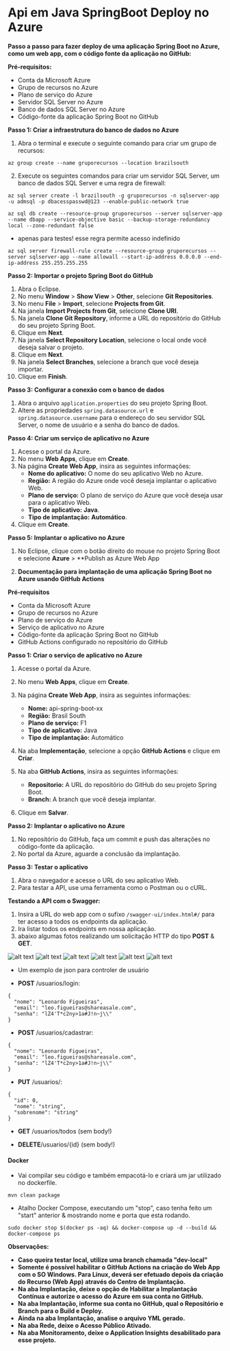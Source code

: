 # Api em Java SpringBoot Deploy no Azure

**Passo a passo para fazer deploy de uma aplicação Spring Boot no Azure, como um web app, com o código fonte da aplicação no GitHub:**

**Pré-requisitos:**

* Conta da Microsoft Azure
* Grupo de recursos no Azure
* Plano de serviço do Azure
* Servidor SQL Server no Azure
* Banco de dados SQL Server no Azure
* Código-fonte da aplicação Spring Boot no GitHub

**Passo 1: Criar a infraestrutura do banco de dados no Azure**

1. Abra o terminal e execute o seguinte comando para criar um grupo de recursos:

```
az group create --name gruporecursos --location brazilsouth
```

2. Execute os seguintes comandos para criar um servidor SQL Server, um banco de dados SQL Server e uma regra de firewall:

```
az sql server create -l brazilsouth -g gruporecursos -n sqlserver-app -u admsql -p dbacesspasswd@123 --enable-public-network true
```

```
az sql db create --resource-group gruporecursos --server sqlserver-app --name dbapp --service-objective basic --backup-storage-redundancy local --zone-redundant false
```
- apenas para testes! esse regra permite acesso indefinido 

```
az sql server firewall-rule create --resource-group gruporecursos --server sqlserver-app --name allowall --start-ip-address 0.0.0.0 --end-ip-address 255.255.255.255 
```


**Passo 2: Importar o projeto Spring Boot do GitHub**

1. Abra o Eclipse.
2. No menu **Window** > **Show View** > **Other**, selecione **Git Repositories**.
3. No menu **File** > **Import**, selecione **Projects from Git**.
4. Na janela **Import Projects from Git**, selecione **Clone URI**.
5. Na janela **Clone Git Repository**, informe a URL do repositório do GitHub do seu projeto Spring Boot.
6. Clique em **Next**.
7. Na janela **Select Repository Location**, selecione o local onde você deseja salvar o projeto.
8. Clique em **Next**.
9. Na janela **Select Branches**, selecione a branch que você deseja importar.
10. Clique em **Finish**.

**Passo 3: Configurar a conexão com o banco de dados**

1. Abra o arquivo `application.properties` do seu projeto Spring Boot.
2. Altere as propriedades `spring.datasource.url` e `spring.datasource.username` para o endereço do seu servidor SQL Server, o nome de usuário e a senha do banco de dados.

**Passo 4: Criar um serviço de aplicativo no Azure**

1. Acesse o portal da Azure.
2. No menu **Web Apps**, clique em **Create**.
3. Na página **Create Web App**, insira as seguintes informações:
    * **Nome do aplicativo:** O nome do seu aplicativo Web no Azure.
    * **Região:** A região do Azure onde você deseja implantar o aplicativo Web.
    * **Plano de serviço:** O plano de serviço do Azure que você deseja usar para o aplicativo Web.
    * **Tipo de aplicativo:** **Java**.
    * **Tipo de implantação:** **Automático**.
4. Clique em **Create**.

**Passo 5: Implantar o aplicativo no Azure**

1. No Eclipse, clique com o botão direito do mouse no projeto Spring Boot e selecione **Azure** > **Publish as Azure Web App

2. **Documentação para implantação de uma aplicação Spring Boot no Azure usando GitHub Actions**

**Pré-requisitos**

* Conta da Microsoft Azure
* Grupo de recursos no Azure
* Plano de serviço do Azure
* Serviço de aplicativo no Azure
* Código-fonte da aplicação Spring Boot no GitHub
* GitHub Actions configurado no repositório do GitHub

**Passo 1: Criar o serviço de aplicativo no Azure**

1. Acesse o portal da Azure.
2. No menu **Web Apps**, clique em **Create**.
3. Na página **Create Web App**, insira as seguintes informações:
    * **Nome:** api-spring-boot-xx
    * **Região:** Brasil South
    * **Plano de serviço:** F1
    * **Tipo de aplicativo:** Java
    * **Tipo de implantação:** Automático

4. Na aba **Implementação**, selecione a opção **GitHub Actions** e clique em **Criar**.
5. Na aba **GitHub Actions**, insira as seguintes informações:
    * **Repositorio:** A URL do repositório do GitHub do seu projeto Spring Boot.
    * **Branch:** A branch que você deseja implantar.
6. Clique em **Salvar**.

**Passo 2: Implantar o aplicativo no Azure**

1. No repositório do GitHub, faça um commit e push das alterações no código-fonte da aplicação.
2. No portal da Azure, aguarde a conclusão da implantação.

**Passo 3: Testar o aplicativo**

1. Abra o navegador e acesse o URL do seu aplicativo Web.
2. Para testar a API, use uma ferramenta como o Postman ou o cURL.

**Testando a API com o Swagger:**

1. Insira a URL do web app com o sufixo `/swagger-ui/index.html#/` para ter acesso a todos os endpoints da aplicação.
2. Ira listar todos os endpoints em nossa aplicação.
3. abaixo algumas fotos realizando um solicitação HTTP do tipo **POST** & **GET**.

![alt text](./imgs/post1.png)
![alt text](./imgs/post2.png)
![alt text](./imgs/post3.png)
![alt text](./imgs/post4.png)
![alt text](./imgs/post5.png)
![alt text](./imgs/post6.png)

- Um exemplo de json para controler de usuário

- **POST** /usuarios/login:
```
{
  "nome": "Leonardo Figueiras",
  "email": "leo.figueiras@shareasale.com",
  "senha": "lZ4'T*c2ny>1a#J!n~j\\"
}
```

- **POST** /usuarios/cadastrar:
```
{
  "nome": "Leonardo Figueiras",
  "email": "leo.figueiras@shareasale.com",
  "senha": "lZ4'T*c2ny>1a#J!n~j\\"
}
```

- **PUT** /usuarios/:
```
{
  "id": 0,
  "nome": "string",
  "sobrenome": "string"
}

```

- **GET** /usuarios/todos (sem body!)

- **DELETE**/usuarios/{id} (sem body!)

#### Docker

- Vai compilar seu código e também empacotá-lo e criará um jar utilizado no dockerfile.
```
mvn clean package

```
- Atalho Docker Compose, executando um "stop", caso tenha feito um "start" anterior & mostrando nome e porta que esta rodando.
```
sudo docker stop $(docker ps -aq) && docker-compose up -d --build && docker-compose ps

```

**Observações:**

* **Caso queira testar local, utilize uma branch chamada "dev-local"**
* **Somente é possível habilitar o GitHub Actions na criação do Web App com o SO Windows. Para Linux, deverá ser efetuado depois da criação do Recurso (Web App) através do Centro de Implantação.**
* **Na aba Implantação, deixe o opção de Habilitar a Implantação Contínua e autorize o acesso do Azure em sua conta no GitHub.**
* **Na aba Implantação, informe sua conta no GitHub, qual o Repositório e Branch para o Build e Deploy.**
* **Ainda na aba Implantação, analise o arquivo YML gerado.**
* **Na aba Rede, deixe o Acesso Público Ativado.**
* **Na aba Monitoramento, deixe o Application Insights desabilitado para esse projeto.**
